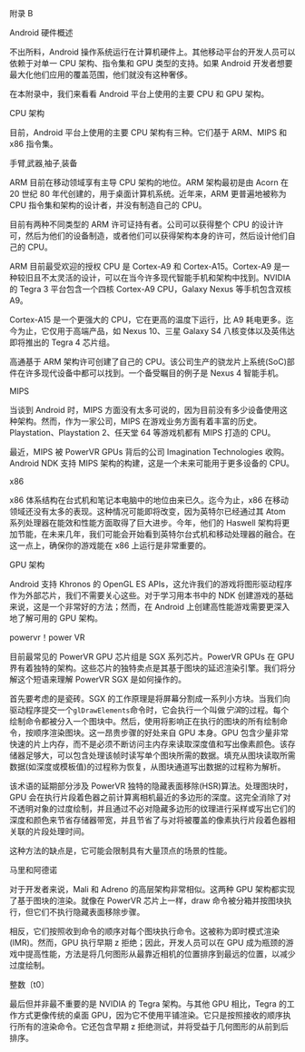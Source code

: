 附录 B

Android 硬件概述

不出所料，Android 操作系统运行在计算机硬件上。其他移动平台的开发人员可以依赖于对单一 CPU 架构、指令集和 GPU 类型的支持。如果 Android 开发者想要最大化他们应用的覆盖范围，他们就没有这种奢侈。

在本附录中，我们来看看 Android 平台上使用的主要 CPU 和 GPU 架构。

CPU 架构

目前，Android 平台上使用的主要 CPU 架构有三种。它们基于 ARM、MIPS 和 x86 指令集。

手臂ˌ武器ˌ袖子ˌ装备

ARM 目前在移动领域享有主导 CPU 架构的地位。ARM 架构最初是由 Acorn 在 20 世纪 80 年代创建的，用于桌面计算机系统。近年来，ARM 更普遍地被称为 CPU 指令集和架构的设计者，并没有制造自己的 CPU。

目前有两种不同类型的 ARM 许可证持有者。公司可以获得整个 CPU 的设计许可，然后为他们的设备制造，或者他们可以获得架构本身的许可，然后设计他们自己的 CPU。

ARM 目前最受欢迎的授权 CPU 是 Cortex-A9 和 Cortex-A15。Cortex-A9 是一种较旧且不太灵活的设计，可以在当今许多现代智能手机和架构中找到。NVIDIA 的 Tegra 3 平台包含一个四核 Cortex-A9 CPU，Galaxy Nexus 等手机包含双核 A9。

Cortex-A15 是一个更强大的 CPU，它在更高的温度下运行，比 A9 耗电更多。迄今为止，它仅用于高端产品，如 Nexus 10、三星 Galaxy S4 八核变体以及英伟达即将推出的 Tegra 4 芯片组。

高通基于 ARM 架构许可创建了自己的 CPU。该公司生产的骁龙片上系统(SoC)部件在许多现代设备中都可以找到。一个备受瞩目的例子是 Nexus 4 智能手机。

MIPS

当谈到 Android 时，MIPS 方面没有太多可说的，因为目前没有多少设备使用这种架构。然而，作为一家公司，MIPS 在游戏业务方面有着丰富的历史。Playstation、Playstation 2、任天堂 64 等游戏机都有 MIPS 打造的 CPU。

最近，MIPS 被 PowerVR GPUs 背后的公司 Imagination Technologies 收购。Android NDK 支持 MIPS 架构的构建，这是一个未来可能用于更多设备的 CPU。

x86

x86 体系结构在台式机和笔记本电脑中的地位由来已久。迄今为止，x86 在移动领域还没有太多的表现。这种情况可能即将改变，因为英特尔已经通过其 Atom 系列处理器在能效和性能方面取得了巨大进步。今年，他们的 Haswell 架构将更加节能，在未来几年，我们可能会开始看到英特尔台式机和移动处理器的融合。在这一点上，确保你的游戏能在 x86 上运行是非常重要的。

GPU 架构

Android 支持 Khronos 的 OpenGL ES APIs，这允许我们的游戏将图形驱动程序作为外部芯片，我们不需要关心这些。对于学习用本书中的 NDK 创建游戏的基础来说，这是一个非常好的方法；然而，在 Android 上创建高性能游戏需要更深入地了解可用的 GPU 架构。

powervr！power VR

目前最常见的 PowerVR GPU 芯片组是 SGX 系列芯片。PowerVR GPUs 在 GPU 界有着独特的架构。这些芯片的独特卖点是其基于图块的延迟渲染引擎。我们将分解这个短语来理解 PowerVR SGX 是如何操作的。

首先要考虑的是瓷砖。SGX 的工作原理是将屏幕分割成一系列小方块。当我们向驱动程序提交一个`glDrawElements`命令时，它会执行一个叫做*宁滨*的过程。每个绘制命令都被分入一个图块中。然后，使用将影响正在执行的图块的所有绘制命令，按顺序渲染图块。这一昂贵步骤的好处来自 GPU 本身。GPU 包含少量非常快速的片上内存，而不是必须不断访问主内存来读取深度值和写出像素颜色。该存储器足够大，可以包含处理该帧时读写单个图块所需的数据。填充从图块读取所需数据(如深度或模板值)的过程称为恢复，从图块通道写出数据的过程称为解析。

该术语的延期部分涉及 PowerVR 独特的隐藏表面移除(HSR)算法。处理图块时，GPU 会在执行片段着色器之前计算离相机最近的多边形的深度。这完全消除了对不透明对象的过度绘制，并且通过不必对隐藏多边形的纹理进行采样或写出它们的深度和颜色来节省存储器带宽，并且节省了与对将被覆盖的像素执行片段着色器相关联的片段处理时间。

这种方法的缺点是，它可能会限制具有大量顶点的场景的性能。

马里和阿德诺

对于开发者来说，Mali 和 Adreno 的高层架构非常相似。这两种 GPU 架构都实现了基于图块的渲染。就像在 PowerVR 芯片上一样，draw 命令被分箱并按图块执行，但它们不执行隐藏表面移除步骤。

相反，它们按照收到命令的顺序对每个图块执行命令。这被称为即时模式渲染(IMR)。然而，GPU 执行早期 z 拒绝；因此，开发人员可以在 GPU 成为瓶颈的游戏中提高性能，方法是将几何图形从最靠近相机的位置排序到最远的位置，以减少过度绘制。

整数〔t0〕

最后但并非最不重要的是 NVIDIA 的 Tegra 架构。与其他 GPU 相比，Tegra 的工作方式更像传统的桌面 GPU，因为它不使用平铺渲染。它只是按照接收的顺序执行所有的渲染命令。它还包含早期 z 拒绝测试，并将受益于几何图形的从前到后排序。